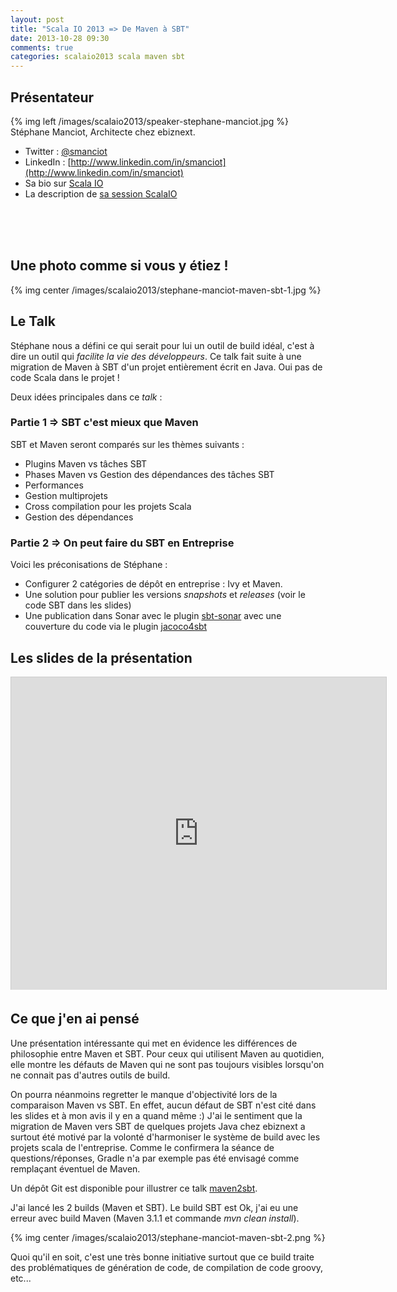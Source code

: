 ```yaml
---
layout: post
title: "Scala IO 2013 => De Maven à SBT"
date: 2013-10-28 09:30
comments: true
categories: scalaio2013 scala maven sbt
---
```


## Présentateur
{% img left /images/scalaio2013/speaker-stephane-manciot.jpg %}
Stéphane Manciot, Architecte chez ebiznext.

* Twitter : [@smanciot](https://twitter.com/smanciot)
* LinkedIn : [http://www.linkedin.com/in/smanciot](http://www.linkedin.com/in/smanciot)
* Sa bio sur [Scala IO](http://scala.io/speakers/stephane-manciot.html)
* La description de [sa session ScalaIO](http://scala.io/events/de-maven-a-sbt.html)

<br><br><br>
## Une photo comme si vous y étiez !

{% img center /images/scalaio2013/stephane-manciot-maven-sbt-1.jpg %}


## Le Talk
Stéphane nous a défini ce qui serait pour lui un outil de build idéal, c'est à dire un outil qui _facilite la vie des développeurs_. Ce talk fait suite à une migration de Maven à SBT d'un projet entièrement écrit en Java. Oui pas de code Scala dans le projet !

Deux idées principales dans ce _talk_ :

### Partie 1 => SBT c'est mieux que Maven
SBT et Maven seront comparés sur les thèmes suivants :

* Plugins Maven vs tâches SBT
* Phases Maven vs Gestion des dépendances des tâches SBT
* Performances
* Gestion multiprojets
* Cross compilation pour les projets Scala
* Gestion des dépendances

### Partie 2 => On peut faire du SBT en Entreprise

Voici les préconisations de Stéphane :

* Configurer 2 catégories de dépôt en entreprise : Ivy et Maven.
* Une solution pour publier les versions _snapshots_ et _releases_ (voir le code SBT dans les slides)
* Une publication dans Sonar avec le plugin [sbt-sonar](https://github.com/ebiznext/sbt-sonar) avec une couverture du code via le plugin [jacoco4sbt](https://bitbucket.org/jmhofer/jacoco4sbt)


## Les slides de la présentation
<iframe src="http://www.slideshare.net/slideshow/embed_code/27564746" width="600" height="500" frameborder="0" marginwidth="0" marginheight="0" scrolling="no" style="border:1px solid #CCC;border-width:1px 1px 0;margin-bottom:5px" allowfullscreen> </iframe>

## Ce que j'en ai pensé
Une présentation intéressante qui met en évidence les différences de philosophie entre Maven et SBT. Pour ceux qui utilisent Maven au quotidien, elle montre les défauts de Maven qui ne sont pas toujours visibles lorsqu'on ne connait pas d'autres outils de build.

On pourra néanmoins regretter le manque d'objectivité lors de la comparaison Maven vs SBT. En effet, aucun défaut de SBT n'est cité dans les slides et à mon avis il y en a quand même :) J'ai le sentiment que la migration de Maven vers SBT de quelques projets Java chez ebiznext a surtout été motivé par la volonté d'harmoniser le système de build avec les projets scala de l'entreprise. Comme le confirmera la séance de questions/réponses, Gradle n'a par exemple pas été envisagé comme remplaçant éventuel de Maven.

Un dépôt Git est disponible pour illustrer ce talk [maven2sbt](https://github.com/ebiznext/maven2sbt). 

J'ai lancé les 2 builds (Maven et SBT). Le build SBT est Ok, j'ai eu une erreur avec build Maven (Maven 3.1.1 et commande _mvn clean install_).

{% img center /images/scalaio2013/stephane-manciot-maven-sbt-2.png %}

Quoi qu'il en soit, c'est une très bonne initiative surtout que ce build traite des problématiques de génération de code, de compilation de code groovy, etc...







